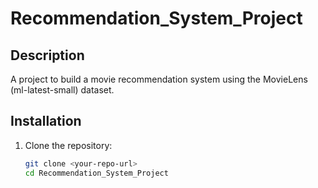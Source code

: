 # Recommendation_System_Project

## Description
A project to build a movie recommendation system using the MovieLens (ml-latest-small) dataset.

## Installation
1. Clone the repository:
   ```bash
   git clone <your-repo-url>
   cd Recommendation_System_Project